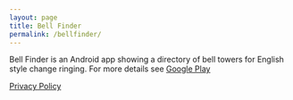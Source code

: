 ```yaml
---
layout: page
title: Bell Finder
permalink: /bellfinder/
---
```


Bell Finder is an Android app showing a directory of bell towers for
English style change ringing. For more details see
[Google Play](https://play.google.com/store/apps/details?id=uk.org.freeflight.bellfinder)

<a href="/bellfinder/privacy/">Privacy Policy</a>
